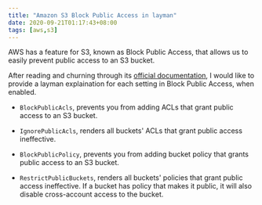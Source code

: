 ```yaml
---
title: "Amazon S3 Block Public Access in layman"
date: 2020-09-21T01:17:43+08:00
tags: [aws,s3]
---
```

AWS has a feature for S3, known as Block Public Access, that allows us to easily prevent public access to an S3 bucket.

After reading and churning through its [official documentation](https://docs.aws.amazon.com/AmazonS3/latest/dev/access-control-block-public-access.html), I would like to provide a layman explaination for each setting in Block Public Access, when enabled.

  - `BlockPublicAcls`, prevents you from adding ACLs that grant public access to an S3 bucket.

  - `IgnorePublicAcls`, renders all buckets' ACLs that grant public access ineffective.

  - `BlockPublicPolicy`, prevents you from adding bucket policy that grants public access to an S3 bucket.

  - `RestrictPublicBuckets`, renders all buckets' policies that grant public access ineffective. If a bucket has policy that makes it public, it will also disable cross-account access to the bucket.
